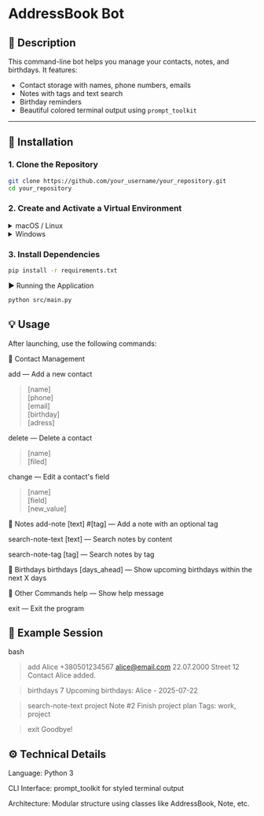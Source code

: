 # AddressBook Bot

## 🧾 Description

This command-line bot helps you manage your contacts, notes, and birthdays. It features:

- Contact storage with names, phone numbers, emails
- Notes with tags and text search
- Birthday reminders
- Beautiful colored terminal output using `prompt_toolkit`

---

## 🚀 Installation

### 1. Clone the Repository

```bash
git clone https://github.com/your_username/your_repository.git
cd your_repository
```

### 2. Create and Activate a Virtual Environment

<details> <summary>macOS / Linux</summary>
  
```bash
python3 -m venv venv
source venv/bin/activate
```

</details> <details> <summary>Windows</summary>

```bash
python -m venv venv
venv\Scripts\activate
```
</details>


### 3. Install Dependencies

```bash
pip install -r requirements.txt
```

▶️ Running the Application

```bash
python src/main.py
```

## 💡 Usage
After launching, use the following commands:

🔹 Contact Management  

add — Add a new contact
>[name]  
>[phone]  
>[email]  
>[birthday]  
>[adress]  

delete — Delete a contact
>[name]  
>[filed]

change — Edit a contact's field
>[name]  
>[field]  
>[new_value]

🔹 Notes
add-note [text] #[tag] — Add a note with an optional tag

search-note-text [text] — Search notes by content

search-note-tag [tag] — Search notes by tag

🔹 Birthdays
birthdays [days_ahead] — Show upcoming birthdays within the next X days

🔹 Other Commands
help — Show help message

exit — Exit the program

## 📌 Example Session
bash

> add
> Alice
> +380501234567
> alice@email.com
> 22.07.2000
> Street 12
Contact Alice added.

> birthdays 7
Upcoming birthdays:
Alice - 2025-07-22

> search-note-text project
Note #2
Finish project plan
Tags: work, project

> exit
Goodbye!


## ⚙️ Technical Details
Language: Python 3

CLI Interface: prompt_toolkit for styled terminal output

Architecture: Modular structure using classes like AddressBook, Note, etc.
